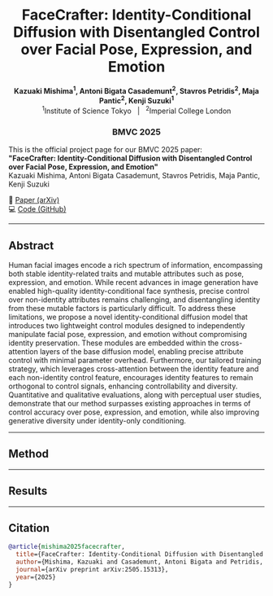 <div align="center">

# FaceCrafter: Identity-Conditional Diffusion with Disentangled Control over Facial Pose, Expression, and Emotion



**Kazuaki Mishima<sup>1</sup>, Antoni Bigata Casademunt<sup>2</sup>, Stavros Petridis<sup>2</sup>, Maja Pantic<sup>2</sup>, Kenji Suzuki<sup>1</sup>**  
<sup>1</sup>Institute of Science Tokyo &nbsp;&nbsp;|&nbsp;&nbsp; <sup>2</sup>Imperial College London

### BMVC 2025


</div>


This is the official project page for our BMVC 2025 paper:  
**"FaceCrafter: Identity-Conditional Diffusion with Disentangled Control over Facial Pose, Expression, and Emotion"**  
Kazuaki Mishima, Antoni Bigata Casademunt, Stavros Petridis, Maja Pantic, Kenji Suzuki  

📄 [Paper (arXiv)]()  
💻 [Code (GitHub)]()  

---

## Abstract
Human facial images encode a rich spectrum of information, encompassing both stable identity-related traits and mutable attributes such as pose, 
expression, and emotion. While recent advances in image generation have enabled high-quality identity-conditional face synthesis, precise control 
over non-identity attributes remains challenging, and disentangling identity from these mutable factors is particularly difficult. 
To address these limitations, we propose a novel identity-conditional diffusion model that introduces two lightweight control modules 
designed to independently manipulate facial pose, expression, and emotion without compromising identity preservation. 
These modules are embedded within the cross-attention layers of the base diffusion model, enabling precise attribute control with minimal parameter overhead. 
Furthermore, our tailored training strategy, which leverages cross-attention between the identity feature and each non-identity control feature, 
encourages identity features to remain orthogonal to control signals, enhancing controllability and diversity. 
Quantitative and qualitative evaluations, along with perceptual user studies, demonstrate that our method surpasses existing approaches 
in terms of control accuracy over pose, expression, and emotion, while also improving generative diversity under identity-only conditioning.

---

## Method



---

## Results

---

## Citation
```bibtex
@article{mishima2025facecrafter,
  title={FaceCrafter: Identity-Conditional Diffusion with Disentangled Control over Facial Pose, Expression, and Emotion},
  author={Mishima, Kazuaki and Casademunt, Antoni Bigata and Petridis, Stavros and Pantic, Maja and Suzuki, Kenji},
  journal={arXiv preprint arXiv:2505.15313},
  year={2025}
}



